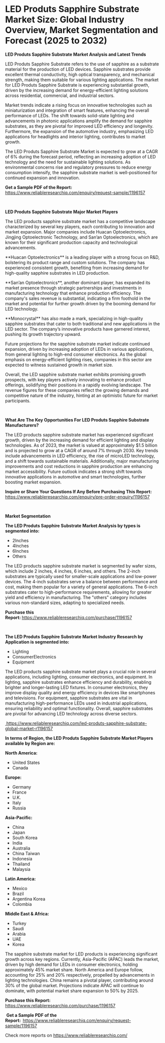 <p><h1>LED Produts Sapphire Substrate Market Size: Global Industry Overview, Market Segmentation and Forecast (2025 to 2032)</h1></p><p><strong>LED Produts Sapphire Substrate Market Analysis and Latest Trends</strong></p>
<p><p>LED Produts Sapphire Substrate refers to the use of sapphire as a substrate material for the production of LED devices. Sapphire substrates provide excellent thermal conductivity, high optical transparency, and mechanical strength, making them suitable for various lighting applications. The market for LED Produts Sapphire Substrate is experiencing substantial growth, driven by the increasing demand for energy-efficient lighting solutions across residential, commercial, and industrial sectors.</p><p>Market trends indicate a rising focus on innovative technologies such as miniaturization and integration of smart features, enhancing the overall performance of LEDs. The shift towards solid-state lighting and advancements in photonic applications amplify the demand for sapphire substrates, as they are pivotal for improved LED efficiency and longevity. Furthermore, the expansion of the automotive industry, emphasizing LED applications for headlights and interior lighting, contributes to market growth.</p><p>The LED Produts Sapphire Substrate Market is expected to grow at a CAGR of 6% during the forecast period, reflecting an increasing adoption of LED technology and the need for sustainable lighting solutions. As environmental concerns rise and regulatory pressures to reduce energy consumption intensify, the sapphire substrate market is well-positioned for continued expansion and innovation.</p></p>
<p><strong>Get a Sample PDF of the Report:&nbsp;</strong> <a href="https://www.reliableresearchiq.com/enquiry/request-sample/1196157?utm_campaign=2248&utm_medium=2&utm_source=Github&utm_content=ia&utm_term=22032025&utm_id=led-produts-sapphire-substrate">https://www.reliableresearchiq.com/enquiry/request-sample/1196157</a></p>
<p>&nbsp;</p>
<p><strong>LED Produts Sapphire Substrate Major Market Players</strong></p>
<p><p>The LED products sapphire substrate market has a competitive landscape characterized by several key players, each contributing to innovation and market expansion. Major companies include Huacan Optoelectronics, Jingjing Optoelectronic Technology, and San’an Optoelectronics, which are known for their significant production capacity and technological advancements. </p><p>**Huacan Optoelectronics** is a leading player with a strong focus on R&D, bolstering its product range and custom solutions. The company has experienced consistent growth, benefiting from increasing demand for high-quality sapphire substrates in LED production. </p><p>**San’an Optoelectronics**, another dominant player, has expanded its market presence through strategic partnerships and investments in manufacturing technology that enhance production efficiency. The company's sales revenue is substantial, indicating a firm foothold in the market and potential for further growth driven by the booming demand for LED technology.</p><p>**Monocrystal** has also made a mark, specializing in high-quality sapphire substrates that cater to both traditional and new applications in the LED sector. The company’s innovative products have garnered interest, pushing its growth trajectory upward.</p><p>Future projections for the sapphire substrate market indicate continued expansion, driven by increasing adoption of LEDs in various applications, from general lighting to high-end consumer electronics. As the global emphasis on energy-efficient lighting rises, companies in this sector are expected to witness sustained growth in market size. </p><p>Overall, the LED sapphire substrate market exhibits promising growth prospects, with key players actively innovating to enhance product offerings, solidifying their positions in a rapidly evolving landscape. The revenue figures for these companies reflect the growing demands and competitive nature of the industry, hinting at an optimistic future for market participants.</p></p>
<p>&nbsp;</p>
<p><strong>What Are The Key Opportunities For LED Produts Sapphire Substrate Manufacturers?</strong></p>
<p><p>The LED products sapphire substrate market has experienced significant growth, driven by the increasing demand for efficient lighting and display technologies. As of 2023, the market is valued at approximately $1.5 billion and is projected to grow at a CAGR of around 7% through 2030. Key trends include advancements in LED efficiency, the rise of microLED technology, and a shift towards sustainable materials. Additionally, major manufacturing improvements and cost reductions in sapphire production are enhancing market accessibility. Future outlook indicates a strong shift towards innovative applications in automotive and smart technologies, further boosting market expansion.</p></p>
<p><strong>Inquire or Share Your Questions If Any Before Purchasing This Report:</strong> <a href="https://www.reliableresearchiq.com/enquiry/pre-order-enquiry/1196157?utm_campaign=2248&utm_medium=2&utm_source=Github&utm_content=ia&utm_term=22032025&utm_id=led-produts-sapphire-substrate">https://www.reliableresearchiq.com/enquiry/pre-order-enquiry/1196157</a></p>
<p>&nbsp;</p>
<p><strong>Market Segmentation</strong></p>
<p><strong>The LED Produts Sapphire Substrate Market Analysis by types is segmented into:</strong></p>
<p><ul><li>2Inches</li><li>4Inches</li><li>6Inches</li><li>Others</li></ul></p>
<p><p>The LED products sapphire substrate market is segmented by wafer sizes, which include 2 inches, 4 inches, 6 inches, and others. The 2-inch substrates are typically used for smaller-scale applications and low-power devices. The 4-inch substrates serve a balance between performance and cost, making them popular for a variety of general applications. The 6-inch substrates cater to high-performance requirements, allowing for greater yield and efficiency in manufacturing. The "others" category includes various non-standard sizes, adapting to specialized needs.</p></p>
<p><strong>Purchase this Report:&nbsp;</strong><a href="https://www.reliableresearchiq.com/purchase/1196157?utm_campaign=2248&utm_medium=2&utm_source=Github&utm_content=ia&utm_term=22032025&utm_id=led-produts-sapphire-substrate">https://www.reliableresearchiq.com/purchase/1196157</a></p>
<p>&nbsp;</p>
<p><strong>The LED Produts Sapphire Substrate Market Industry Research by Application is segmented into:</strong></p>
<p><ul><li>Lighting</li><li>ConsumerElectronics</li><li>Equipment</li></ul></p>
<p><p>The LED products sapphire substrate market plays a crucial role in several applications, including lighting, consumer electronics, and equipment. In lighting, sapphire substrates enhance efficiency and durability, enabling brighter and longer-lasting LED fixtures. In consumer electronics, they improve display quality and energy efficiency in devices like smartphones and televisions. For equipment, sapphire substrates are vital in manufacturing high-performance LEDs used in industrial applications, ensuring reliability and optimal functionality. Overall, sapphire substrates are pivotal for advancing LED technology across diverse sectors.</p></p>
<p><a href="https://www.reliableresearchiq.com/led-produts-sapphire-substrate-global-market-r1196157?utm_campaign=2248&utm_medium=2&utm_source=Github&utm_content=ia&utm_term=22032025&utm_id=led-produts-sapphire-substrate">&nbsp;https://www.reliableresearchiq.com/led-produts-sapphire-substrate-global-market-r1196157</a></p>
<p><strong>In terms of Region, the LED Produts Sapphire Substrate Market Players available by Region are:</strong></p>
<p>
    <p> <strong> North America: </strong>
        <ul>
            <li>United States</li>
            <li>Canada</li>
        </ul>
        </p> 
    <p> <strong> Europe: </strong>
        <ul>
            <li>Germany</li>
            <li>France</li>
            <li>U.K.</li>
            <li>Italy</li>
            <li>Russia</li>
        </ul>
        </p> 
    <p> <strong> Asia-Pacific: </strong>
        <ul>
            <li>China</li>
            <li>Japan</li>
            <li>South Korea</li>
            <li>India</li>
            <li>Australia</li>
            <li>China Taiwan</li>
            <li>Indonesia</li>
            <li>Thailand</li>
            <li>Malaysia</li>
        </ul>
        </p> 
    <p> <strong> Latin America: </strong>
        <ul>
            <li>Mexico</li>
            <li>Brazil</li>
            <li>Argentina Korea</li>
            <li>Colombia</li>
        </ul>
        </p> 
    <p> <strong> Middle East & Africa: </strong>
        <ul>
            <li>Turkey</li>
            <li>Saudi</li>
            <li>Arabia</li>
            <li>UAE</li>
            <li>Korea</li>
        </ul>
    </p>
    </p>
<p><p>The sapphire substrate market for LED products is experiencing significant growth across key regions. Currently, Asia-Pacific (APAC) leads the market, driven by high demand for LEDs in consumer electronics, holding approximately 45% market share. North America and Europe follow, accounting for 25% and 20% respectively, propelled by advancements in lighting technologies. China remains a pivotal player, contributing around 30% of the global market. Projections indicate APAC will continue to dominate, with potential market share expansion to 50% by 2025.</p></p>
<p><strong>Purchase this Report: </strong><a href="https://www.reliableresearchiq.com/purchase/1196157?utm_campaign=2248&utm_medium=2&utm_source=Github&utm_content=ia&utm_term=22032025&utm_id=led-produts-sapphire-substrate">https://www.reliableresearchiq.com/purchase/1196157</a></p>
<p>&nbsp;<strong>Get a Sample PDF of the Report:&nbsp;&nbsp;</strong><a href="https://www.reliableresearchiq.com/enquiry/request-sample/1196157?utm_campaign=2248&utm_medium=2&utm_source=Github&utm_content=ia&utm_term=22032025&utm_id=led-produts-sapphire-substrate">https://www.reliableresearchiq.com/enquiry/request-sample/1196157</a></p>
<p><strong></strong></p>
<p>Check more reports on <a href="https://www.reliableresearchiq.com/?utm_campaign=2248&utm_medium=2&utm_source=Github&utm_content=ia&utm_term=22032025&utm_id=led-produts-sapphire-substrate">https://www.reliableresearchiq.com/</a></p>